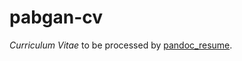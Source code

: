 # pabgan-cv
*Curriculum Vitae* to be processed by [pandoc_resume](https://github.com/mszep/pandoc_resume).

